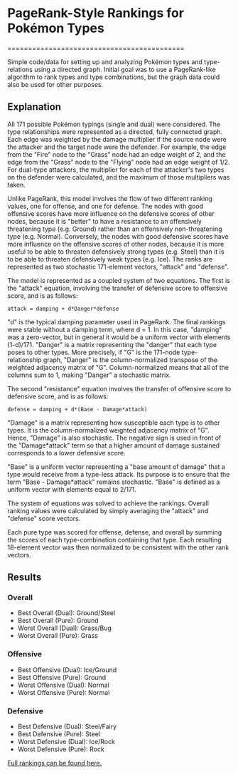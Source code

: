 # PageRank-Style Rankings for Pokémon Types
 
===========================================

Simple code/data for setting up and analyzing Pokémon types and type-relations using a directed graph. Initial goal was to use a PageRank-like algorithm to rank types and type combinations, but the graph data could also be used for other purposes.

## Explanation
 
All 171 possible Pokémon typings (single and dual) were considered. The type relationships were represented as a directed, fully connected graph. Each edge was weighted by the damage multiplier if the source node were the attacker and the target node were the defender. For example, the edge from the "Fire" node to the "Grass" node had an edge weight of 2, and the edge from the "Grass" node to the "Flying" node had an edge weight of 1/2. For dual-type attackers, the multiplier for each of the attacker's two types on the defender were calculated, and the maximum of those multipliers was taken.
 
Unlike PageRank, this model involves the flow of two different ranking values, one for offense, and one for defense. The nodes with good offensive scores have more influence on the defensive scores of other nodes, because it is "better" to have a resistance to an offensively threatening type (e.g. Ground) rather than an offensively non-threatening type (e.g. Normal). Conversely, the nodes with good defensive scores have more influence on the offensive scores of other nodes, because it is more useful to be able to threaten defensively strong types (e.g. Steel) than it is to be able to threaten defensively weak types (e.g. Ice). The ranks are represented as two stochastic 171-element vectors, "attack" and "defense".
 
The model is represented as a coupled system of two equations. The first is the "attack" equation, involving the transfer of defensive score to offensive score, and is as follows:
 
`attack = damping + d*Danger*defense`
 
"d" is the typical damping parameter used in PageRank. The final rankings were stable without a damping term, where d = 1. In this case, "damping" was a zero-vector, but in general it would be a uniform vector with elements (1-d)/171. "Danger" is a matrix representing the "danger" that each type poses to other types. More precisely, if "G" is the 171-node type-relationship graph, "Danger" is the column-normalized transpose of the weighted adjacency matrix of "G". Column-normalized means that all of the columns sum to 1, making "Danger" a stochastic matrix.
 
The second "resistance" equation involves the transfer of offensive score to defensive score, and is as follows:
 
`defense = damping + d*(Base - Damage*attack)`
 
"Damage" is a matrix representing how susceptible each type is to other types. It is the column-normalized weighted adjacency matrix of "G". Hence, "Damage" is also stochastic. The negative sign is used in front of the "Damage*attack" term so that a higher amount of damage sustained corresponds to a lower defensive score.
 
"Base" is a uniform vector representing a "base amount of damage" that a type would receive from a type-less attack. Its purpose is to ensure that the term "Base - Damage*attack" remains stochastic. "Base" is defined as a uniform vector with elements equal to 2/171.
 
The system of equations was solved to achieve the rankings. Overall ranking values were calculated by simply averaging the "attack" and "defense" score vectors.
 
Each pure type was scored for offense, defense, and overall by summing the scores of each type-combination containing that type. Each resulting 18-element vector was then normalized to be consistent with the other rank vectors.

## Results

### Overall
- Best Overall (Dual): Ground/Steel
- Best Overall (Pure): Ground
- Worst Overall (Dual): Grass/Bug
- Worst Overall (Pure): Grass

### Offensive
- Best Offensive (Dual): Ice/Ground
- Best Offensive (Pure): Ground
- Worst Offensive (Dual): Normal
- Worst Offensive (Pure): Normal

### Defensive
- Best Defensive (Dual): Steel/Fairy
- Best Defensive (Pure): Steel
- Worst Defensive (Dual): Ice/Rock
- Worst Defensive (Pure): Rock

[Full rankings can be found here.](https://pastebin.com/sGkT2wWg)